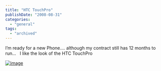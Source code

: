 ```yaml
---
title: "HTC TouchPro"
publishDate: "2008-08-31"
categories: 
  - "general"
tags:
  - "archived"
---
```


I’m ready for a new Phone…. although my contract still has 12 months to run…   I like the look of the HTC TouchPro

[![image](https://ramberlinggeek.co.uk/wp-content/uploads/2008/08/image-thumb.png)](https://ramberlinggeek.co.uk/wp-content/uploads/2008/08/image.png)
